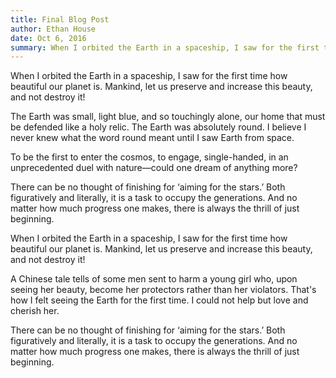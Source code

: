 ```yaml
---
title: Final Blog Post
author: Ethan House
date: Oct 6, 2016
summary: When I orbited the Earth in a spaceship, I saw for the first time how beautiful our planet is. Mankind, let us preserve and increase this beauty, and not destroy it!
---
```


When I orbited the Earth in a spaceship, I saw for the first time how beautiful
our planet is. Mankind, let us preserve and increase this beauty, and not
destroy it!

The Earth was small, light blue, and so touchingly alone, our home that must be
defended like a holy relic. The Earth was absolutely round. I believe I never
knew what the word round meant until I saw Earth from space.

To be the first to enter the cosmos, to engage, single-handed, in an
unprecedented duel with nature—could one dream of anything more?

There can be no thought of finishing for ‘aiming for the stars.’ Both
figuratively and literally, it is a task to occupy the generations. And no
matter how much progress one makes, there is always the thrill of just
beginning.

When I orbited the Earth in a spaceship, I saw for the first time how beautiful
our planet is. Mankind, let us preserve and increase this beauty, and not
destroy it!

A Chinese tale tells of some men sent to harm a young girl who, upon seeing her
beauty, become her protectors rather than her violators. That's how I felt
seeing the Earth for the first time. I could not help but love and cherish her.

There can be no thought of finishing for ‘aiming for the stars.’ Both
figuratively and literally, it is a task to occupy the generations. And no
matter how much progress one makes, there is always the thrill of just
beginning.
